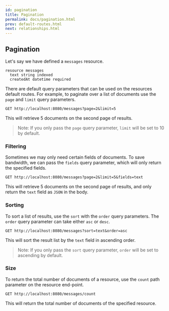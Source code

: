 ```yaml
---
id: pagination
title: Pagination
permalink: docs/pagination.html
prev: default-routes.html
next: relationships.html
---
```


## Pagination

Let's say we have defined a `messages` resource.

```
resource messages
  text string indexed
  createdAt datetime required
```

There are default query parameters that can be used on the resources default routes. For example, to paginate over a list of documents use the `page` and `limit` query parameters.

```
GET http://localhost:8080/messages?page=2&limit=5
```

This will retrieve 5 documents on the second page of results.

> Note: If you only pass the `page` query parameter, `limit` will be set to 10 by default.

### Filtering

Sometimes we may only need certain fields of documents. To save bandwidth, we can pass the `fields` query parameter, which will only return the specified fields.

```
GET http://localhost:8080/messages?page=2&limit=5&fields=text
```

This will retrieve 5 documents on the second page of results, and only return the `text` field as `JSON` in the body.

### Sorting

To sort a list of results, use the `sort` with the `order` query parameters. The `order` query parameter can take either `asc` or `desc`.

```
GET http://localhost:8080/messages?sort=text&order=asc
```

This will sort the result list by the `text` field in ascending order.

> Note: If you only pass the `sort` query parameter, `order` will be set to ascending by default.

### Size

To return the total number of documents of a resource, use the `count` path parameter on the resource end-point.

```
GET http://localhost:8080/messages/count
```

This will return the total number of documents of the specified resource.